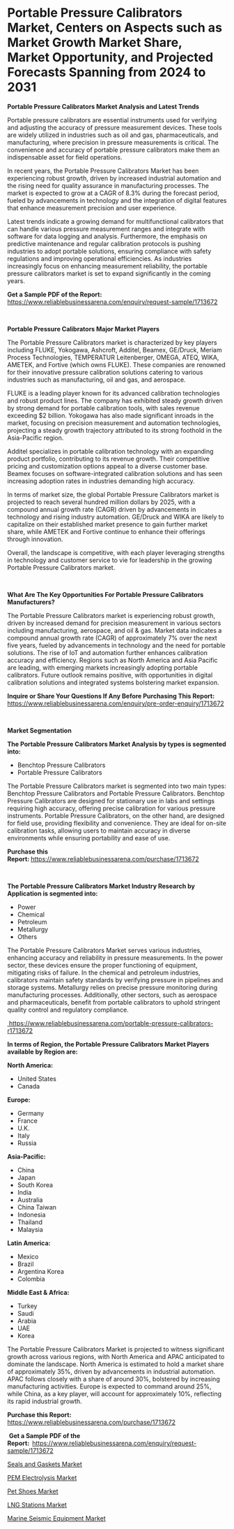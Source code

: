 <p><h1>Portable Pressure Calibrators Market, Centers on Aspects such as Market Growth Market Share, Market Opportunity, and Projected Forecasts Spanning from 2024 to 2031</h1></p><p><strong>Portable Pressure Calibrators Market Analysis and Latest Trends</strong></p>
<p><p>Portable pressure calibrators are essential instruments used for verifying and adjusting the accuracy of pressure measurement devices. These tools are widely utilized in industries such as oil and gas, pharmaceuticals, and manufacturing, where precision in pressure measurements is critical. The convenience and accuracy of portable pressure calibrators make them an indispensable asset for field operations.</p><p>In recent years, the Portable Pressure Calibrators Market has been experiencing robust growth, driven by increased industrial automation and the rising need for quality assurance in manufacturing processes. The market is expected to grow at a CAGR of 8.3% during the forecast period, fueled by advancements in technology and the integration of digital features that enhance measurement precision and user experience. </p><p>Latest trends indicate a growing demand for multifunctional calibrators that can handle various pressure measurement ranges and integrate with software for data logging and analysis. Furthermore, the emphasis on predictive maintenance and regular calibration protocols is pushing industries to adopt portable solutions, ensuring compliance with safety regulations and improving operational efficiencies. As industries increasingly focus on enhancing measurement reliability, the portable pressure calibrators market is set to expand significantly in the coming years.</p></p>
<p><strong>Get a Sample PDF of the Report:&nbsp;</strong> <a href="https://www.reliablebusinessarena.com/enquiry/request-sample/1713672?utm_campaign=1580&utm_medium=2&utm_source=Github&utm_content=ia&utm_term=22102024&utm_id=portable-pressure-calibrators">https://www.reliablebusinessarena.com/enquiry/request-sample/1713672</a></p>
<p>&nbsp;</p>
<p><strong>Portable Pressure Calibrators Major Market Players</strong></p>
<p><p>The Portable Pressure Calibrators market is characterized by key players including FLUKE, Yokogawa, Ashcroft, Additel, Beamex, GE/Druck, Meriam Process Technologies, TEMPERATUR Leitenberger, OMEGA, ATEQ, WIKA, AMETEK, and Fortive (which owns FLUKE). These companies are renowned for their innovative pressure calibration solutions catering to various industries such as manufacturing, oil and gas, and aerospace.</p><p>FLUKE is a leading player known for its advanced calibration technologies and robust product lines. The company has exhibited steady growth driven by strong demand for portable calibration tools, with sales revenue exceeding $2 billion. Yokogawa has also made significant inroads in the market, focusing on precision measurement and automation technologies, projecting a steady growth trajectory attributed to its strong foothold in the Asia-Pacific region.</p><p>Additel specializes in portable calibration technology with an expanding product portfolio, contributing to its revenue growth. Their competitive pricing and customization options appeal to a diverse customer base. Beamex focuses on software-integrated calibration solutions and has seen increasing adoption rates in industries demanding high accuracy.</p><p>In terms of market size, the global Portable Pressure Calibrators market is projected to reach several hundred million dollars by 2025, with a compound annual growth rate (CAGR) driven by advancements in technology and rising industry automation. GE/Druck and WIKA are likely to capitalize on their established market presence to gain further market share, while AMETEK and Fortive continue to enhance their offerings through innovation.</p><p>Overall, the landscape is competitive, with each player leveraging strengths in technology and customer service to vie for leadership in the growing Portable Pressure Calibrators market.</p></p>
<p>&nbsp;</p>
<p><strong>What Are The Key Opportunities For Portable Pressure Calibrators Manufacturers?</strong></p>
<p><p>The Portable Pressure Calibrators market is experiencing robust growth, driven by increased demand for precision measurement in various sectors including manufacturing, aerospace, and oil & gas. Market data indicates a compound annual growth rate (CAGR) of approximately 7% over the next five years, fueled by advancements in technology and the need for portable solutions. The rise of IoT and automation further enhances calibration accuracy and efficiency. Regions such as North America and Asia Pacific are leading, with emerging markets increasingly adopting portable calibrators. Future outlook remains positive, with opportunities in digital calibration solutions and integrated systems bolstering market expansion.</p></p>
<p><strong>Inquire or Share Your Questions If Any Before Purchasing This Report:</strong> <a href="https://www.reliablebusinessarena.com/enquiry/pre-order-enquiry/1713672?utm_campaign=1580&utm_medium=2&utm_source=Github&utm_content=ia&utm_term=22102024&utm_id=portable-pressure-calibrators">https://www.reliablebusinessarena.com/enquiry/pre-order-enquiry/1713672</a></p>
<p>&nbsp;</p>
<p><strong>Market Segmentation</strong></p>
<p><strong>The Portable Pressure Calibrators Market Analysis by types is segmented into:</strong></p>
<p><ul><li>Benchtop Pressure Calibrators</li><li>Portable Pressure Calibrators</li></ul></p>
<p><p>The Portable Pressure Calibrators market is segmented into two main types: Benchtop Pressure Calibrators and Portable Pressure Calibrators. Benchtop Pressure Calibrators are designed for stationary use in labs and settings requiring high accuracy, offering precise calibration for various pressure instruments. Portable Pressure Calibrators, on the other hand, are designed for field use, providing flexibility and convenience. They are ideal for on-site calibration tasks, allowing users to maintain accuracy in diverse environments while ensuring portability and ease of use.</p></p>
<p><strong>Purchase this Report:&nbsp;</strong><a href="https://www.reliablebusinessarena.com/purchase/1713672?utm_campaign=1580&utm_medium=2&utm_source=Github&utm_content=ia&utm_term=22102024&utm_id=portable-pressure-calibrators">https://www.reliablebusinessarena.com/purchase/1713672</a></p>
<p>&nbsp;</p>
<p><strong>The Portable Pressure Calibrators Market Industry Research by Application is segmented into:</strong></p>
<p><ul><li>Power</li><li>Chemical</li><li>Petroleum</li><li>Metallurgy</li><li>Others</li></ul></p>
<p><p>The Portable Pressure Calibrators Market serves various industries, enhancing accuracy and reliability in pressure measurements. In the power sector, these devices ensure the proper functioning of equipment, mitigating risks of failure. In the chemical and petroleum industries, calibrators maintain safety standards by verifying pressure in pipelines and storage systems. Metallurgy relies on precise pressure monitoring during manufacturing processes. Additionally, other sectors, such as aerospace and pharmaceuticals, benefit from portable calibrators to uphold stringent quality control and regulatory compliance.</p></p>
<p><a href="https://www.reliablebusinessarena.com/portable-pressure-calibrators-r1713672?utm_campaign=1580&utm_medium=2&utm_source=Github&utm_content=ia&utm_term=22102024&utm_id=portable-pressure-calibrators">&nbsp;https://www.reliablebusinessarena.com/portable-pressure-calibrators-r1713672</a></p>
<p><strong>In terms of Region, the Portable Pressure Calibrators Market Players available by Region are:</strong></p>
<p>
    <p> <strong> North America: </strong>
        <ul>
            <li>United States</li>
            <li>Canada</li>
        </ul>
        </p> 
    <p> <strong> Europe: </strong>
        <ul>
            <li>Germany</li>
            <li>France</li>
            <li>U.K.</li>
            <li>Italy</li>
            <li>Russia</li>
        </ul>
        </p> 
    <p> <strong> Asia-Pacific: </strong>
        <ul>
            <li>China</li>
            <li>Japan</li>
            <li>South Korea</li>
            <li>India</li>
            <li>Australia</li>
            <li>China Taiwan</li>
            <li>Indonesia</li>
            <li>Thailand</li>
            <li>Malaysia</li>
        </ul>
        </p> 
    <p> <strong> Latin America: </strong>
        <ul>
            <li>Mexico</li>
            <li>Brazil</li>
            <li>Argentina Korea</li>
            <li>Colombia</li>
        </ul>
        </p> 
    <p> <strong> Middle East & Africa: </strong>
        <ul>
            <li>Turkey</li>
            <li>Saudi</li>
            <li>Arabia</li>
            <li>UAE</li>
            <li>Korea</li>
        </ul>
    </p>
    </p>
<p><p>The Portable Pressure Calibrators Market is projected to witness significant growth across various regions, with North America and APAC anticipated to dominate the landscape. North America is estimated to hold a market share of approximately 35%, driven by advancements in industrial automation. APAC follows closely with a share of around 30%, bolstered by increasing manufacturing activities. Europe is expected to command around 25%, while China, as a key player, will account for approximately 10%, reflecting its rapid industrial growth.</p></p>
<p><strong>Purchase this Report: </strong><a href="https://www.reliablebusinessarena.com/purchase/1713672?utm_campaign=1580&utm_medium=2&utm_source=Github&utm_content=ia&utm_term=22102024&utm_id=portable-pressure-calibrators">https://www.reliablebusinessarena.com/purchase/1713672</a></p>
<p>&nbsp;<strong>Get a Sample PDF of the Report:&nbsp;&nbsp;</strong><a href="https://www.reliablebusinessarena.com/enquiry/request-sample/1713672?utm_campaign=1580&utm_medium=2&utm_source=Github&utm_content=ia&utm_term=22102024&utm_id=portable-pressure-calibrators">https://www.reliablebusinessarena.com/enquiry/request-sample/1713672</a></p>
<p><strong></strong></p>
<p><p><a href="https://www.linkedin.com/pulse/seals-gaskets-market-size-share-trends-analysis-report-end-use-pa1rc?utm_campaign=1580&utm_medium=2&utm_source=Github&utm_content=ia&utm_term=22102024&utm_id=portable-pressure-calibrators">Seals and Gaskets Market</a></p><p><a href="https://www.linkedin.com/pulse/decoding-pem-electrolysis-market-signals-growth-algorithms-ngtpc?utm_campaign=1580&utm_medium=2&utm_source=Github&utm_content=ia&utm_term=22102024&utm_id=portable-pressure-calibrators">PEM Electrolysis Market</a></p><p><a href="https://www.linkedin.com/pulse/pet-shoes-market-shifts-strategic-analysis-2024-2031-adventitia-wqiwc?utm_campaign=1580&utm_medium=2&utm_source=Github&utm_content=ia&utm_term=22102024&utm_id=portable-pressure-calibrators">Pet Shoes Market</a></p><p><a href="https://www.linkedin.com/pulse/lng-stations-spectrum-usage-patterns-sector-evolution-2024-2031-jv08c?utm_campaign=1580&utm_medium=2&utm_source=Github&utm_content=ia&utm_term=22102024&utm_id=portable-pressure-calibrators">LNG Stations Market</a></p><p><a href="https://issuu.com/reportprime-2/docs/marine-seismic-equipment-market-siz_08883e462a41bc?utm_campaign=1580&utm_medium=2&utm_source=Github&utm_content=ia&utm_term=22102024&utm_id=portable-pressure-calibrators">Marine Seismic Equipment Market</a></p></p>
